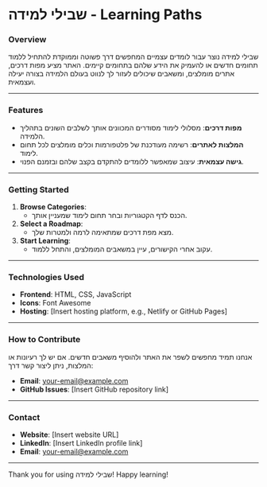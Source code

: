 # שבילי למידה - Learning Paths

### **Overview**
שבילי למידה נוצר עבור לומדים עצמיים המחפשים דרך פשוטה וממוקדת להתחיל ללמוד תחומים חדשים או להעמיק את הידע שלהם בתחומים קיימים. האתר מציע מפות דרכים, אתרים מומלצים, ומשאבים שיכולים לעזור לך לנווט בעולם הלמידה בצורה יעילה ועצמאית.

---

### **Features**
- **מפות דרכים**: מסלולי לימוד מסודרים המכוונים אותך לשלבים השונים בתהליך הלמידה.
- **המלצות לאתרים**: רשימה מעודכנת של פלטפורמות וכלים מומלצים לכל תחום לימוד.
- **גישה עצמאית**: עיצוב שמאפשר ללומדים להתקדם בקצב שלהם ובזמנם הפנוי.

---

### **Getting Started**
1. **Browse Categories**: 
   - הכנס לדף הקטגוריות ובחר תחום לימוד שמעניין אותך.
2. **Select a Roadmap**: 
   - מצא מפת דרכים שמתאימה לרמה ולמטרות שלך.
3. **Start Learning**:
   - עקוב אחרי הקישורים, עיין במשאבים המומלצים, והתחל ללמוד.

---

### **Technologies Used**
- **Frontend**: HTML, CSS, JavaScript
- **Icons**: Font Awesome
- **Hosting**: [Insert hosting platform, e.g., Netlify or GitHub Pages]

---

### **How to Contribute**
אנחנו תמיד מחפשים לשפר את האתר ולהוסיף משאבים חדשים. אם יש לך רעיונות או המלצות, ניתן ליצור קשר דרך:
- **Email**: your-email@example.com
- **GitHub Issues**: [Insert GitHub repository link]

---

### **Contact**
- **Website**: [Insert website URL]
- **LinkedIn**: [Insert LinkedIn profile link]
- **Email**: your-email@example.com

---

Thank you for using שבילי למידה! Happy learning!


